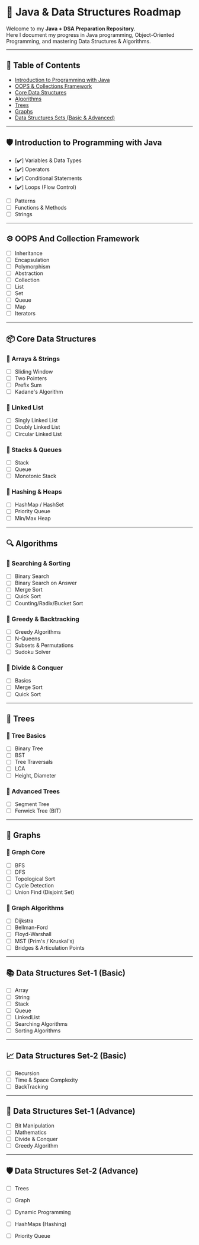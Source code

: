 # 🚀 Java & Data Structures Roadmap

Welcome to my **Java + DSA Preparation Repository**.  
Here I document my progress in Java programming, Object-Oriented Programming, and mastering Data Structures & Algorithms.

---

## 📑 Table of Contents
- [Introduction to Programming with Java](#-introduction-to-programming-with-java)
- [OOPS & Collections Framework](#-oops-and-collection-framework)
- [Core Data Structures](#-core-data-structures)
- [Algorithms](#-algorithms)
- [Trees](#-trees)
- [Graphs](#-graphs)
- [Data Structures Sets (Basic & Advanced)](#-data-structures-sets)

---

## 🛡️ Introduction to Programming with Java

- [✔️] Variables & Data Types
- [✔️] Operators
- [✔️] Conditional Statements
- [✔️] Loops (Flow Control)
- [ ] Patterns
- [ ] Functions & Methods
- [ ] Strings

---

## ⚙️ OOPS And Collection Framework

- [ ] Inheritance
- [ ] Encapsulation
- [ ] Polymorphism
- [ ] Abstraction
- [ ] Collection
- [ ] List
- [ ] Set
- [ ] Queue
- [ ] Map
- [ ] Iterators

---

## 📦 Core Data Structures

### 🔽 Arrays & Strings
- [ ] Sliding Window
- [ ] Two Pointers
- [ ] Prefix Sum
- [ ] Kadane's Algorithm

### 🔽 Linked List
- [ ] Singly Linked List
- [ ] Doubly Linked List
- [ ] Circular Linked List

### 🔽 Stacks & Queues
- [ ] Stack
- [ ] Queue
- [ ] Monotonic Stack

### 🔽 Hashing & Heaps
- [ ] HashMap / HashSet
- [ ] Priority Queue
- [ ] Min/Max Heap

---

## 🔍 Algorithms

### 🔽 Searching & Sorting
- [ ] Binary Search
- [ ] Binary Search on Answer
- [ ] Merge Sort
- [ ] Quick Sort
- [ ] Counting/Radix/Bucket Sort

### 🔽 Greedy & Backtracking
- [ ] Greedy Algorithms
- [ ] N-Queens
- [ ] Subsets & Permutations
- [ ] Sudoku Solver

### 🔽 Divide & Conquer
- [ ] Basics
- [ ] Merge Sort
- [ ] Quick Sort

---

## 🌲 Trees

### 🔽 Tree Basics
- [ ] Binary Tree
- [ ] BST
- [ ] Tree Traversals
- [ ] LCA
- [ ] Height, Diameter

### 🔽 Advanced Trees
- [ ] Segment Tree
- [ ] Fenwick Tree (BIT)

---

## 🌉 Graphs

### 🔽 Graph Core
- [ ] BFS
- [ ] DFS
- [ ] Topological Sort
- [ ] Cycle Detection
- [ ] Union Find (Disjoint Set)

### 🔽 Graph Algorithms
- [ ] Dijkstra
- [ ] Bellman-Ford
- [ ] Floyd-Warshall
- [ ] MST (Prim's / Kruskal's)
- [ ] Bridges & Articulation Points

---

## 📚 Data Structures Set-1 (Basic)
- [ ] Array
- [ ] String
- [ ] Stack
- [ ] Queue
- [ ] LinkedList
- [ ] Searching Algorithms
- [ ] Sorting Algorithms

---

## 📈 Data Structures Set-2 (Basic)
- [ ] Recursion
- [ ] Time & Space Complexity
- [ ] BackTracking

---

## 🔧 Data Structures Set-1 (Advance)
- [ ] Bit Manipulation
- [ ] Mathematics
- [ ] Divide & Conquer
- [ ] Greedy Algorithm

---

## 🛡️ Data Structures Set-2 (Advance)
- [ ] Trees
- [ ] Graph
- [ ] Dynamic Programming
- [ ] HashMaps (Hashing)
- [ ] Priority Queue


